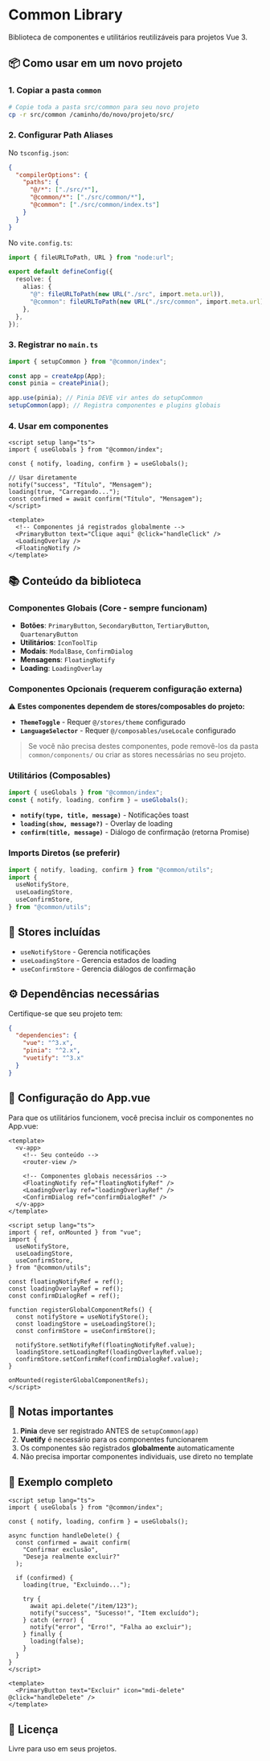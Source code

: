 # Common Library

Biblioteca de componentes e utilitários reutilizáveis para projetos Vue 3.

## 📦 Como usar em um novo projeto

### 1. Copiar a pasta `common`

```bash
# Copie toda a pasta src/common para seu novo projeto
cp -r src/common /caminho/do/novo/projeto/src/
```

### 2. Configurar Path Aliases

No `tsconfig.json`:

```json
{
  "compilerOptions": {
    "paths": {
      "@/*": ["./src/*"],
      "@common/*": ["./src/common/*"],
      "@common": ["./src/common/index.ts"]
    }
  }
}
```

No `vite.config.ts`:

```typescript
import { fileURLToPath, URL } from "node:url";

export default defineConfig({
  resolve: {
    alias: {
      "@": fileURLToPath(new URL("./src", import.meta.url)),
      "@common": fileURLToPath(new URL("./src/common", import.meta.url)),
    },
  },
});
```

### 3. Registrar no `main.ts`

```typescript
import { setupCommon } from "@common/index";

const app = createApp(App);
const pinia = createPinia();

app.use(pinia); // Pinia DEVE vir antes do setupCommon
setupCommon(app); // Registra componentes e plugins globais
```

### 4. Usar em componentes

```vue
<script setup lang="ts">
import { useGlobals } from "@common/index";

const { notify, loading, confirm } = useGlobals();

// Usar diretamente
notify("success", "Título", "Mensagem");
loading(true, "Carregando...");
const confirmed = await confirm("Título", "Mensagem");
</script>

<template>
  <!-- Componentes já registrados globalmente -->
  <PrimaryButton text="Clique aqui" @click="handleClick" />
  <LoadingOverlay />
  <FloatingNotify />
</template>
```

## 📚 Conteúdo da biblioteca

### Componentes Globais (Core - sempre funcionam)

- **Botões**: `PrimaryButton`, `SecondaryButton`, `TertiaryButton`, `QuartenaryButton`
- **Utilitários**: `IconToolTip`
- **Modais**: `ModalBase`, `ConfirmDialog`
- **Mensagens**: `FloatingNotify`
- **Loading**: `LoadingOverlay`

### Componentes Opcionais (requerem configuração externa)

⚠️ **Estes componentes dependem de stores/composables do projeto:**

- **`ThemeToggle`** - Requer `@/stores/theme` configurado
- **`LanguageSelector`** - Requer `@/composables/useLocale` configurado

> Se você não precisa destes componentes, pode removê-los da pasta `common/components/` ou criar as stores necessárias no seu projeto.

### Utilitários (Composables)

```typescript
import { useGlobals } from "@common/index";
const { notify, loading, confirm } = useGlobals();
```

- **`notify(type, title, message)`** - Notificações toast
- **`loading(show, message?)`** - Overlay de loading
- **`confirm(title, message)`** - Diálogo de confirmação (retorna Promise<boolean>)

### Imports Diretos (se preferir)

```typescript
import { notify, loading, confirm } from "@common/utils";
import {
  useNotifyStore,
  useLoadingStore,
  useConfirmStore,
} from "@common/utils";
```

## 🎯 Stores incluídas

- `useNotifyStore` - Gerencia notificações
- `useLoadingStore` - Gerencia estados de loading
- `useConfirmStore` - Gerencia diálogos de confirmação

## ⚙️ Dependências necessárias

Certifique-se que seu projeto tem:

```json
{
  "dependencies": {
    "vue": "^3.x",
    "pinia": "^2.x",
    "vuetify": "^3.x"
  }
}
```

## 🔧 Configuração do App.vue

Para que os utilitários funcionem, você precisa incluir os componentes no App.vue:

```vue
<template>
  <v-app>
    <!-- Seu conteúdo -->
    <router-view />

    <!-- Componentes globais necessários -->
    <FloatingNotify ref="floatingNotifyRef" />
    <LoadingOverlay ref="loadingOverlayRef" />
    <ConfirmDialog ref="confirmDialogRef" />
  </v-app>
</template>

<script setup lang="ts">
import { ref, onMounted } from "vue";
import {
  useNotifyStore,
  useLoadingStore,
  useConfirmStore,
} from "@common/utils";

const floatingNotifyRef = ref();
const loadingOverlayRef = ref();
const confirmDialogRef = ref();

function registerGlobalComponentRefs() {
  const notifyStore = useNotifyStore();
  const loadingStore = useLoadingStore();
  const confirmStore = useConfirmStore();

  notifyStore.setNotifyRef(floatingNotifyRef.value);
  loadingStore.setLoadingRef(loadingOverlayRef.value);
  confirmStore.setConfirmRef(confirmDialogRef.value);
}

onMounted(registerGlobalComponentRefs);
</script>
```

## 📝 Notas importantes

1. **Pinia** deve ser registrado ANTES de `setupCommon(app)`
2. **Vuetify** é necessário para os componentes funcionarem
3. Os componentes são registrados **globalmente** automaticamente
4. Não precisa importar componentes individuais, use direto no template

## 🚀 Exemplo completo

```vue
<script setup lang="ts">
import { useGlobals } from "@common/index";

const { notify, loading, confirm } = useGlobals();

async function handleDelete() {
  const confirmed = await confirm(
    "Confirmar exclusão",
    "Deseja realmente excluir?"
  );

  if (confirmed) {
    loading(true, "Excluindo...");

    try {
      await api.delete("/item/123");
      notify("success", "Sucesso!", "Item excluído");
    } catch (error) {
      notify("error", "Erro!", "Falha ao excluir");
    } finally {
      loading(false);
    }
  }
}
</script>

<template>
  <PrimaryButton text="Excluir" icon="mdi-delete" @click="handleDelete" />
</template>
```

## 📄 Licença

Livre para uso em seus projetos.
